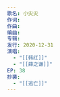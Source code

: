 ```yaml
---
歌名: 小尖尖
作词: 
作曲: 
编曲: 
专辑: 
发行: 2020-12-31
演唱:
  - "[[韩红]]"
  - "[[薛之谦]]"
EP: 38
抄袭:
  - "[[逃亡]]"
---
```

